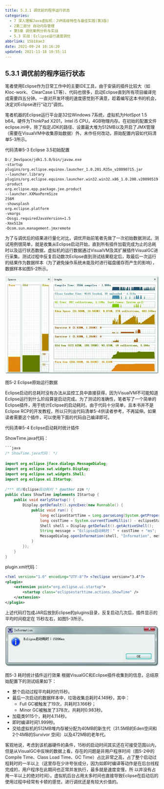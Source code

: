 ```yaml
---
title: 5.3.1 调优前的程序运行状态
categories: 
  - 7 深入理解Java虛拟机：JVM高级特性与最佳实践(第3版)
  - 2第二部分 自动内存管理
  - 第5章 调优案例分析与实战
  - 5.3 实战：Eclipse运行速度调优
abbrlink: 15b18ae3
date: 2021-09-24 10:16:20
updated: 2021-11-18 10:55:11
---
```

## 5.3.1 调优前的程序运行状态
笔者使用Eclipse作为日常工作中的主要IDE工具，由于安装的插件比较大（如Kloc-work、 ClearCase LT等）、代码也很多，启动Eclipse直到所有项目编译完成需要四五分钟。一直对开发环境的速度感觉到不满意，趁着编写这本书的机会，决定对Eclipse进行“动刀”调优。

笔者机器的Eclipse运行平台是32位Windows 7系统，虚拟机为HotSpot 1.5 b64。硬件为ThinkPad X201，Intel i5 CPU，4GB物理内存。在初始的配置文件eclipse.ini中，除了指定JDK的路径、设置最大堆为512MB以及开启了JMX管理（需要在VisualVM中收集原始数据）外，未作任何改动，原始配置内容如代码清单5-3所示。

代码清单5-3 Eclipse 3.5初始配置
```
D:/_DevSpace/jdk1.5.0/bin/javaw.exe 
-startup 
plugins/org.eclipse.equinox.launcher_1.0.201.R35x_v20090715.jar 
--launcher.library 
plugins/org.eclipse.equinox.launcher.win32.win32.x86_1.0.200.v20090519 
-product 
org.eclipse.epp.package.jee.product 
--launcher.XXMaxPermSize 
256M 
-showsplash 
org.eclipse.platform 
-vmargs 
-Dosgi.requiredJavaVersion=1.5 
-Xmx512m 
-Dcom.sun.management.jmxremote
```
为了与调优后的结果进行量化对比，调优开始前笔者先做了一次初始数据测试。测试用例很简单，就是收集从Eclipse启动开始，直到所有插件加载完成为止的总耗时以及运行状态数据，虚拟机的运行数据通过VisualVM及其扩展插件VisualGC进行采集。测试过程中反复启动数次Eclipse直到测试结果稳定后，取最后一次运行的结果作为数据样本（为了避免操作系统未能及时进行磁盘缓存而产生的影响），数据样本如图5-2所示。

![image-20210919112606221](https://raw.githubusercontent.com/lanlan2017/images/master/Blog/2021/09/20210919112606.png)

图5-2 Eclipse原始运行数据 

Eclipse启动的总耗时没有办法从监控工具中直接获得，因为VisualVM不可能知道Eclipse运行到什么阶段算是启动完成。为了测试的准确性，笔者写了一个简单的Eclipse插件，用于统计Eclipse的启动耗时。由于代码十分简单，且本书并不是Eclipse RCP的开发教程，所以只列出代码清单5-4供读者参考，不再延伸。如果读者需要这个插件，可以使用下面的代码自己编译即可。

代码清单5-4 Eclipse启动耗时统计插件

ShowTime.java代码： 
```java
```java
/* ShowTime.java代码： */

import org.eclipse.jface.dialogs.MessageDialog;
import org.eclipse.swt.widgets.Display;
import org.eclipse.swt.widgets.Shell;
import org.eclipse.ui.IStartup;

/*** 统计Eclipse启动耗时 * @author zzm */
public class ShowTime implements IStartup {
    public void earlyStartup() {
        Display.getDefault().syncExec(new Runnable() {
            public void run() {
                long eclipseStartTime = Long.parseLong(System.getProperty("eclipse.startTime"));
                long costTime = System.currentTimeMillis() - eclipseStartTime;
                Shell shell = Display.getDefault().getActiveShell();
                String message = "Eclipse启动耗时：" + costTime + "ms";
                MessageDialog.openInformation(shell, "Information", message);
            }
        });
    }
}
```
plugin.xml代码：
```xml
<?xml version="1.0" encoding="UTF-8"?> <?eclipse version="3.4"?>
<plugin>
    <extension point="org.eclipse.ui.startup">
        <startup class="eclipsestarttime.actions.ShowTime" />
    </extension>
</plugin>
```
上述代码打包成JAR后放到Eclipse的plugins目录，反复启动几次后，插件显示的平均时间稳定在 15秒左右，如图5-3所示。

![image-20210919113033359](https://raw.githubusercontent.com/lanlan2017/images/master/Blog/2021/09/20210919113033.png)

图5-3 耗时统计插件运行效果
根据VisualGC和Eclipse插件收集到的信息，总结原始配置下的测试结果如下：
- 整个启动过程平均耗时约15秒。
- 最后一次启动的数据样本中，垃圾收集总耗时4.149秒，其中：
  - Full GC被触发了19次，共耗时3.166秒；
  - Minor GC被触发了378次，共耗时0.983秒。
- 加载类9115个，耗时4.114秒。
- 即时编译时间1.999秒。
- 交给虚拟机的512MB堆内存被分配为40MB的新生代（31.5MB的Eden空间和2个4MB的Survivor 空间）以及472MB的老年代。

客观地说，考虑到该机器硬件的条件，15秒的启动时间其实还在可接受范围以内，但是从VisualGC中反映的数据上看，存在的问题是非用户程序时间（图5-2中的Compile Time、Class Load Time、GC Time）占比非常之高，占了整个启动过程耗时的一半以上（这里存在少许夸张成分，因为如即时编译等动作是在后台线程完成的，用户程序在此期间也正常并发执行，最多就是速度变慢，所
以并没有占用一半以上的绝对时间）。虚拟机后台占用太多时间也直接导致Eclipse在启动后的使用过程中经常有卡顿的感觉，进行调优还是有较大价值的。

